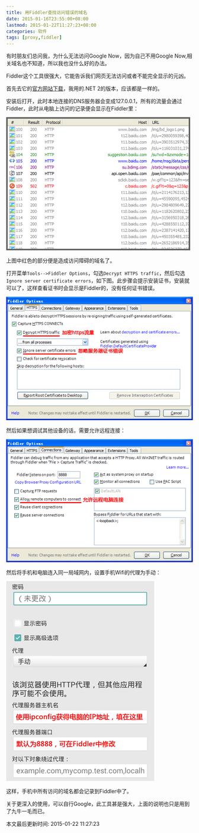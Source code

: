```yaml
---
title: 用Fiddler查找访问错误的域名
date: 2015-01-16T23:55:00+08:00
lastmod: 2015-01-22T11:27:23+08:00
categories: 软件
tags: [proxy,fiddler]
---
```


有时朋友们总问我，为什么无法访问Google Now，因为自己不用Google Now,相关域名也不知道，所以我也没什么好的办法。

Fiddler这个工具很强大，它能告诉我们网页无法访问或者不能完全显示的元凶。

首先去它的[官方网站下载](http://www.telerik.com/download/fiddler)，我用的.NET 2的版本，应该都是一样的。

安装后打开，此时本地连接的DNS服务器会变成127.0.0.1，所有的流量会通过Fiddler，此时从电脑上访问的记录便会显示在Fiddler里：

![](/uploads/2015/01/fiddler.png)<!--more-->

上图中红色的部分便是造成访问障碍的域名了。

打开菜单`Tools-->Fiddler Options`，勾选`Decrypt HTTPS traffic`，然后勾选`Ignore server certificate errors`，如下图。此步骤会提示安装证书，安装就可以了，这样查看证书时会显示是Fiddler的，没有任何证书错误。

![](/uploads/2015/01/fiddler-ignore-server-certificate-errors.png)

然后如果想调试其他设备的话，需要允许远程连接：

![](/uploads/2015/01/fiddler-allow-remote-computers-to-connect.png)

然后将手机和电脑连入同一局域网内，设置手机Wifi的代理为手动：

![](/uploads/2015/01/android-wifi-proxy-option.png)

这样，手机中所有访问的域名都会记录到Fiddler中了。

关于更深入的使用，可以自行Google，此工具甚是强大，上面的说明也只是用到了九牛一毛而已。

本文最后更新时间: 2015-01-22 11:27:23
